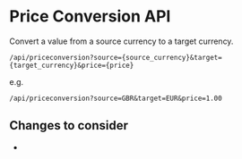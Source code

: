 # Price Conversion API

Convert a value from a source currency to a target currency.

```
/api/priceconversion?source={source_currency}&target={target_currency}&price={price}
```

e.g.

```
/api/priceconversion?source=GBR&target=EUR&price=1.00
```


## Changes to consider
 - 
